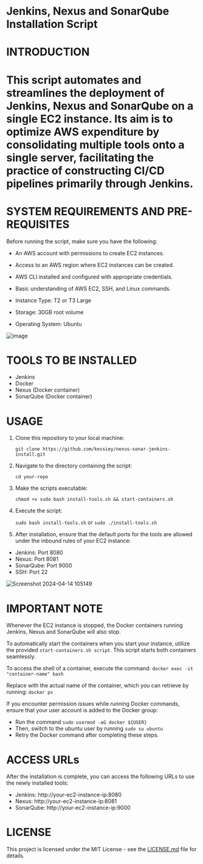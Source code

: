 
# Jenkins, Nexus and SonarQube Installation Script

# INTRODUCTION

# This script automates and streamlines the deployment of Jenkins, Nexus and SonarQube on a single EC2 instance. Its aim is to optimize AWS expenditure by consolidating multiple tools onto a single server, facilitating the practice of constructing CI/CD pipelines primarily through Jenkins.

# SYSTEM REQUIREMENTS AND PRE-REQUISITES
Before running the script, make sure you have the following:

* An AWS account with permissions to create EC2 instances.
* Access to an AWS region where EC2 instances can be created.
* AWS CLI installed and configured with appropriate credentials.
* Basic understanding of AWS EC2, SSH, and Linux commands.

* Instance Type: T2 or T3 Large
* Storage: 30GB root volume
* Operating System: Ubuntu

![image](https://github.com/kessiey/nexus-sonar-jenkins-install/assets/122237149/2b467293-8c50-48c8-a969-1aea348862e5)

# TOOLS TO BE INSTALLED
* Jenkins
* Docker
* Nexus (Docker container)
* SonarQube (Docker container)

# USAGE
1. Clone this repository to your local machine:
   
   `git clone https://github.com/kessiey/nexus-sonar-jenkins-install.git`
     
2. Navigate to the directory containing the script:
   
   `cd your-repo`
     
3. Make the scripts executable:

   `chmod +x sudo bash install-tools.sh && start-containers.sh`

4. Execute the script:
   
   `sudo bash install-tools.sh` or `sudo ./install-tools.sh`
        
7. After installation, ensure that the default ports for the tools are allowed under the inbound rules of your EC2 instance:
* Jenkins: Port 8080
* Nexus: Port 8081
* SonarQube: Port 9000
* SSH: Port 22

![Screenshot 2024-04-14 105149](https://github.com/kessiey/nexus-sonar-jenkins-install/assets/122237149/596fa2d5-ad1a-42f5-9865-a08d25439e3f)

# IMPORTANT NOTE
Whenever the EC2 instance is stopped, the Docker containers running Jenkins, Nexus and SonarQube will also stop.

To automatically start the containers when you start your instance, utilize the provided `start-containers.sh script`. This script starts both containers seamlessly.

To access the shell of a container, execute the command: `docker exec -it "container-name" bash`

Replace <container-name> with the actual name of the container, which you can retrieve by running: `docker ps`

If you encounter permission issues while running Docker commands, ensure that your user account is added to the Docker group:
* Run the command `sudo usermod -aG docker ${USER}`
* Then, switch to the ubuntu user by running `sudo su ubuntu`
* Retry the Docker command after completing these steps.

# ACCESS URLs
After the installation is complete, you can access the following URLs to use the newly installed tools:

* Jenkins: http://your-ec2-instance-ip:8080
* Nexus: http://your-ec2-instance-ip:8081
* SonarQube: http://your-ec2-instance-ip:9000

# LICENSE
This project is licensed under the MIT License - see the [LICENSE.md](https://chat.openai.com/c/LICENSE.md) file for details.
